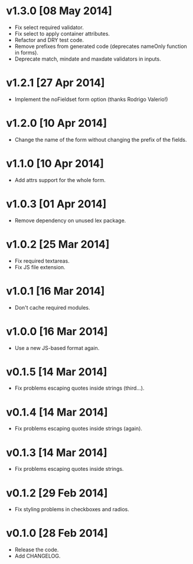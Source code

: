
v1.3.0 [08 May 2014]
====================

 * Fix select required validator.
 * Fix select to apply container attributes.
 * Refactor and DRY test code.
 * Remove prefixes from generated code (deprecates nameOnly function in forms).
 * Deprecate match, mindate and maxdate validators in inputs.


v1.2.1 [27 Apr 2014]
====================

 * Implement the noFieldset form option (thanks Rodrigo Valerio!)


v1.2.0 [10 Apr 2014]
====================

 * Change the name of the form without changing the prefix of the fields.


v1.1.0 [10 Apr 2014]
====================

 * Add attrs support for the whole form.


v1.0.3 [01 Apr 2014]
====================

 * Remove dependency on unused lex package.


v1.0.2 [25 Mar 2014]
====================

 * Fix required textareas.
 * Fix JS file extension.


v1.0.1 [16 Mar 2014]
====================

 * Don't cache required modules.


v1.0.0 [16 Mar 2014]
====================

 * Use a new JS-based format again.


v0.1.5 [14 Mar 2014]
====================

 * Fix problems escaping quotes inside strings (third...).


v0.1.4 [14 Mar 2014]
====================

 * Fix problems escaping quotes inside strings (again).


v0.1.3 [14 Mar 2014]
====================

 * Fix problems escaping quotes inside strings.


v0.1.2 [29 Feb 2014]
====================

 * Fix styling problems in checkboxes and radios.


v0.1.0 [28 Feb 2014]
====================

 * Release the code.
 * Add CHANGELOG.

